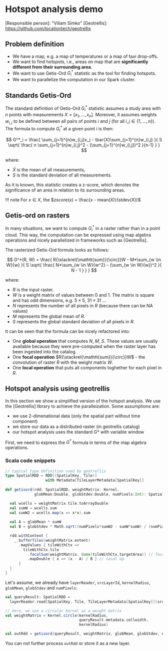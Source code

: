 # Hotspot analysis demo

[Responsible person]: "Viliam Simko"
[Geotrellis]: https://github.com/locationtech/geotrellis

## Problem definition

- We have a map, e.g. a map of temperatures or a map of taxi drop-offs.
- We want to find hotspots, i.e., areas on map that are **significantly different from their surrounding area**.
- We want to use Getis-Ord $G^*_i$ statistic as the tool for finding hotspots.
- We want to parallelize the computation in our Spark cluster.

## Standards Getis-Ord

The standard definition of Getis-Ord $G^*_i$ statistic assumes a study area with $n$ points with measurements
$X = [x_1, \ldots, x_n]$. Moreover, it assumes weights $w_{i,j}$ to be defined between all pairs of points $i$
and $j$ (for all $i,j \in \{ 1, \ldots, n\}$). The formula to compute $G^*_i$ at a given point $i$ is then:

$$
    G^*_i = \frac{
        \sum_{j=1}^{n}w_{i,j}x_j - \bar{X}\sum_{j=1}^{n}w_{i,j}
    }{
        S \sqrt{
            \frac{
              n \sum_{j=1}^{n}w_{i,j}^2 - (\sum_{j=1}^{n}w_{i,j})^2
            }{n-1}
        }
    }
$$

where:

- $\bar{X}$ is the mean of all measurements,
- $S$ is the standard deviation of all measurements.

As it is known, this statistic creates a z-score, which denotes the significance of an area in relation
to its surrounding areas.

!!! note
    For $x \in X$, the $zscore(x) = \frac{x - mean(X)}{stdev(X)}$

## Getis-ord on rasters

In many situations, we want to compute $G^*_i$ in a raster rather than in a point cloud.
This way, the computation can be expressed using map algebra operations and nicely parallelized in frameworks 
such as [Geotrellis].

The rasterized Getis-Ord formula looks as follows:

$$
G^*(R, W) =
    \frac{
        R{\stackrel{\mathtt{sum}}{\circ}}W
        - M*\sum_{w \in W}{w}
    }{
        S \sqrt{
          \frac{
            N*\sum_{w \in W}{w^2} - (\sum_{w \in W}{w})^2
          }{
            N - 1
          }
        }
    }
$$

where:

- $R$ is the input raster.
- $W$ is a weight matrix of values between 0 and 1.
  The matrix is square and has odd dimensions, e.g. $5 \times 5$, $31 \times 31$ ...
- $N$ represents the number of all pixels in $R$ (because there can be NA values)
- $M$ represents the global mean of $R$.
- $S$ represents the global standard deviation of all pixels in $R$.

It can be seen that the formula can be nicely refactored into:

- One **global operation** that computes $N$, $M$, $S$. These values are usually available because they
  were pre-computed when the raster layer has been ingested into the catalog.
- One **focal operation** $R{\stackrel{\mathtt{sum}}{\circ}}W$ - the convolution of raster $R$ with
  the weight matrix $W$.
- One **local operation** that puts all components toghether for each pixel in $R$.

## Hotspot analysis using geotrellis

In this section we show a simplified version of the hotspot analysis.
We use the [Geotrellis] library to achieve the paralleization.
Some assumptions are:

- we use 2-dimenational data (only the spatial part without time component)
- we store our data as a distributed raster (in geotrellis catalog)
- our hotspot analysis uses the standard G* with variable window

First, we need to express the $G^*$ formula in terms of the map algebra operations.

### Scala code snippets

```scala
// typical type definition used by geotrellis
type SpatialRDD = RDD[(SpatialKey, Tile)]
                  with Metadata[TileLayerMetadata[SpatialKey]]
  
def getisord(rdd: SpatialRDD, weightMatrix: Kernel,
             globMean:Double, globStdev:Double, numPixels:Int): SpatialRDD = {

  val wcells = weightMatrix.tile.toArrayDouble
  val sumW = wcells.sum
  val sumW2 = wcells.map(x => x*x).sum
  
  val A = globMean * sumW
  val B = globStdev * Math.sqrt((numPixels*sumW2 - sumW*sumW) / (numPixels - 1))

  rdd.withContext {
    _.bufferTiles(weightMatrix.extent)
      .mapValues { tileWithCtx =>
        tileWithCtx.tile
          .focalSum(weightMatrix, Some(tileWithCtx.targetArea)) // focal op.
          .mapDouble { x => (x - A) / B } // local op.
      }
  }
}
```

Let's assume, we already have `layerReader`, `srcLayerId`, `kernelRadius`, `globMean`, `globStdev` and `numPixels`:

```scala
val queryResult: SpatialRDD =
  layerReader.read[SpatialKey, Tile, TileLayerMetadata[SpatialKey]](srcLayerId)

// here, we use a circular kernel as a weight matrix
val weightMatrix = Kernel.circle(kernelRadius,
                                 queryResult.metadata.cellwidth,
                                 kernelRadius)

val outRdd = getisord(queryResult, weightMatrix, globMean, globStdev, numPixels)
```
You can not further process `outRdd` or store it as a new layer.
